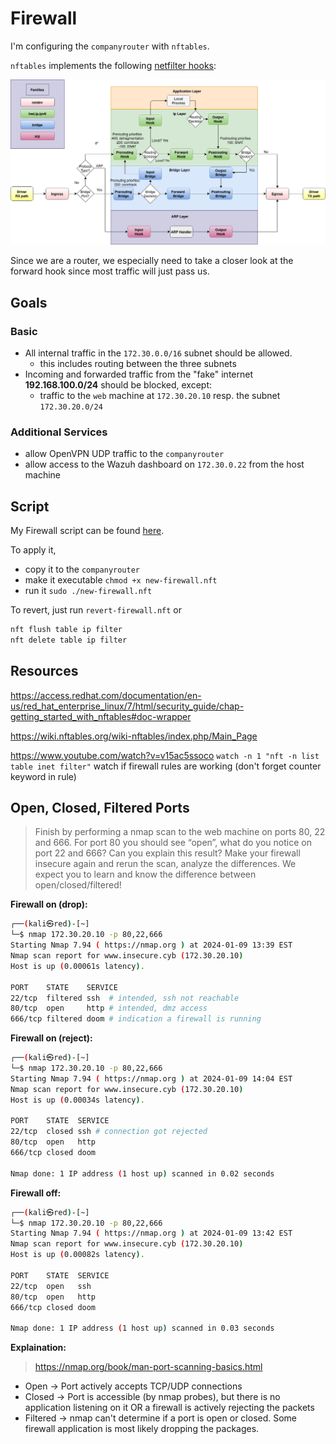 # Firewall

I'm configuring the `companyrouter` with `nftables`.

`nftables` implements the following [netfilter hooks](https://wiki.nftables.org/wiki-nftables/index.php/Netfilter_hooks):

![](../img/nf-hooks.png)

Since we are a router, we especially need to take a closer look at the forward hook since most traffic will just pass us.

## Goals

### Basic

- All internal traffic in the `172.30.0.0/16` subnet should be allowed.
  - this includes routing between the three subnets
- Incoming and forwarded traffic from the "fake" internet **192.168.100.0/24** should be blocked, except:
  - traffic to the `web` machine at `172.30.20.10` resp. the subnet `172.30.20.0/24`

### Additional Services

- allow OpenVPN UDP traffic to the `companyrouter`
- allow access to the Wazuh dashboard on `172.30.0.22` from the host machine

## Script

My Firewall script can be found [here](../scripts/nftables/new-firewall.nft).

To apply it,
- copy it to the `companyrouter`
- make it executable `chmod +x new-firewall.nft`
- run it `sudo ./new-firewall.nft`

To revert, just run `revert-firewall.nft` or

```sh
nft flush table ip filter
nft delete table ip filter
```

## Resources

https://access.redhat.com/documentation/en-us/red_hat_enterprise_linux/7/html/security_guide/chap-getting_started_with_nftables#doc-wrapper

https://wiki.nftables.org/wiki-nftables/index.php/Main_Page

https://www.youtube.com/watch?v=v15ac5ssoco
`watch -n 1 "nft -n list table inet filter"` watch if firewall rules are working (don't forget counter keyword in rule)


## Open, Closed, Filtered Ports

> Finish by performing a nmap scan to the web machine on ports 80, 22 and 666. For port 80 you should see “open”, what do you notice on port 22 and 666? Can you explain this result? Make your firewall insecure again and rerun the scan, analyze the differences. We expect you to learn and know the difference between open/closed/filtered!

**Firewall on (drop):**
```sh
┌──(kali㉿red)-[~]
└─$ nmap 172.30.20.10 -p 80,22,666
Starting Nmap 7.94 ( https://nmap.org ) at 2024-01-09 13:39 EST
Nmap scan report for www.insecure.cyb (172.30.20.10)
Host is up (0.00061s latency).

PORT    STATE    SERVICE
22/tcp  filtered ssh  # intended, ssh not reachable
80/tcp  open     http # intended, dmz access
666/tcp filtered doom # indication a firewall is running
```

**Firewall on (reject):**
```sh
┌──(kali㉿red)-[~]
└─$ nmap 172.30.20.10 -p 80,22,666
Starting Nmap 7.94 ( https://nmap.org ) at 2024-01-09 14:04 EST
Nmap scan report for www.insecure.cyb (172.30.20.10)
Host is up (0.00034s latency).

PORT    STATE  SERVICE
22/tcp  closed ssh # connection got rejected
80/tcp  open   http
666/tcp closed doom 

Nmap done: 1 IP address (1 host up) scanned in 0.02 seconds
```

**Firewall off:**
```sh
┌──(kali㉿red)-[~]
└─$ nmap 172.30.20.10 -p 80,22,666
Starting Nmap 7.94 ( https://nmap.org ) at 2024-01-09 13:42 EST
Nmap scan report for www.insecure.cyb (172.30.20.10)
Host is up (0.00082s latency).

PORT    STATE  SERVICE
22/tcp  open   ssh
80/tcp  open   http
666/tcp closed doom

Nmap done: 1 IP address (1 host up) scanned in 0.03 seconds
```

**Explaination:**

> https://nmap.org/book/man-port-scanning-basics.html

- Open -> Port actively accepts TCP/UDP connections
- Closed -> Port is accessible (by nmap probes), but there is no application listening on it OR a firewall is actively rejecting the packets
- Filtered -> nmap can't determine if a port is open or closed. Some firewall application is most likely dropping the packages.
